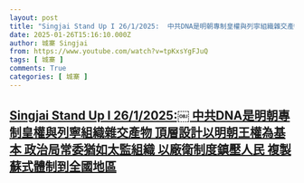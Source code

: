 ```yaml
---
layout: post
title: "Singjai Stand Up I 26/1/2025:￼ 中共DNA是明朝專制皇權與列寧組織雜交產物 頂層設計以明朝王權為基本 政治局常委猶如太監組織 以廠衛制度鎮壓人民 複製蘇式體制到全國地區"
date: 2025-01-26T15:16:10.000Z
author: 城寨 Singjai
from: https://www.youtube.com/watch?v=tpKxsYgFJuQ
tags: [ 城寨 ]
comments: True
categories: [ 城寨 ]
---
```

<!--1737904570000-->
[Singjai Stand Up I 26/1/2025:￼ 中共DNA是明朝專制皇權與列寧組織雜交產物 頂層設計以明朝王權為基本 政治局常委猶如太監組織 以廠衛制度鎮壓人民 複製蘇式體制到全國地區](https://www.youtube.com/watch?v=tpKxsYgFJuQ)
------

<div>

</div>
